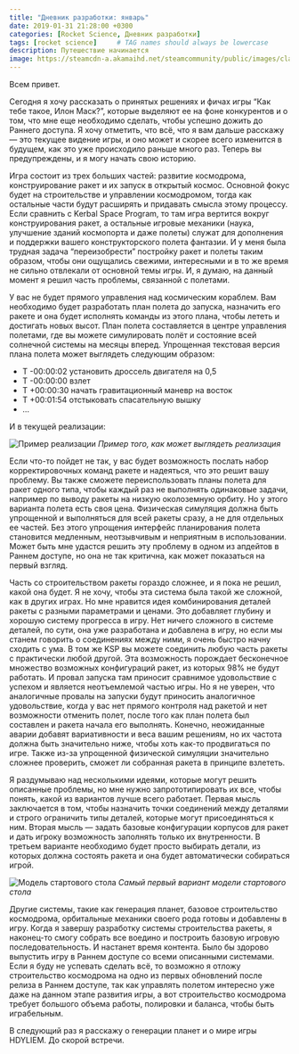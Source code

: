 ```yaml
---
title: "Дневник разработки: январь"
date: 2019-01-31 21:28:00 +0300
categories: [Rocket Science, Дневник разработки]
tags: [rocket science]     # TAG names should always be lowercase
description: Путешествие начинается
image: https://steamcdn-a.akamaihd.net/steamcommunity/public/images/clans/34094219/6c91d88a480d31c543b1ffe108d8278e09048fbb.png
---
```


Всем привет. 

Сегодня я хочу рассказать о принятых решениях и фичах игры “Как тебе такое, Илон Маск?”, которые выделяют ее на фоне конкурентов и о том, что мне еще необходимо сделать, чтобы успешно дожить до Раннего доступа. Я хочу отметить, что всё, что я вам дальше расскажу — это текущее видение игры, и оно может и скорее всего изменится в будущем, как это уже происходило раньше много раз. Теперь вы предупреждены, и я могу начать свою историю. 

Игра состоит из трех больших частей: развитие космодрома, конструирование ракет и их запуск в открытый космос. Основной фокус будет на строительстве и управлении космодромом, тогда как остальные части будут расширять и придавать смысла этому процессу. Если сравнить с Kerbal Space Program, то там игра вертится вокруг конструирования ракет, а остальные игровые механики (наука, улучшение зданий космопорта и даже полеты) служат для дополнения и поддержки вашего конструкторского полета фантазии. И у меня была трудная задача “переизобрести” постройку ракет и полеты таким образом, чтобы они ощущались свежими, интересными и в то же время не сильно отвлекали от основной темы игры. И, я думаю, на данный момент я решил часть проблемы, связанной с полетами.

У вас не будет прямого управления над космическим кораблем. Вам необходимо будет разработать план полета до запуска, назначить его ракете и она будет исполнять команды из этого плана, чтобы лететь и достигать новых высот. План полета составляется в центре управления полетами, где вы можете симулировать полёт и состояние всей солнечной системы на месяцы вперед. Упрощенная текстовая версия плана полета может выглядеть следующим образом:

- T -00:00:02 установить дроссель двигателя на 0,5
- T -00:00:00 взлет
- T +00:00:30 начать гравитационный маневр на восток
- T +00:01:54 отстыковать спасательную вышку
- …

И в текущей реализации:

![Пример реализации](https://steamcdn-a.akamaihd.net/steamcommunity/public/images/clans/34094219/5f96a7f84c4a67eea375c37300719b0d70ce85d5.png)
_Пример того, как может выглядеть реализация_

Если что-то пойдет не так, у вас будет возможность послать набор корректировочных команд ракете и надеяться, что это решит вашу проблему. Вы также сможете переиспользовать планы полета для ракет одного типа, чтобы каждый раз не выполнять одинаковые задачи, например по выводу ракеты на низкую околоземную орбиту. Но у этого варианта полета есть своя цена. Физическая симуляция должна быть упрощенной и выполняться для всей ракеты сразу, а не для отдельных ее частей. Без этого упрощения интерфейс планирования полета становится медленным, неотзывчивым и неприятным в использовании. Может быть мне удастся решить эту проблему в одном из апдейтов в Раннем доступе, но она не так критична, как может показаться на первый взгляд.

Часть со строительством ракеты гораздо сложнее, и я пока не решил, какой она будет. Я не хочу, чтобы эта система была такой же сложной, как в других играх. Но мне нравится идея комбинирования деталей ракеты с разными параметрами и ценами. Это добавляет глубину и хорошую систему прогресса в игру. Нет ничего сложного в системе деталей, по сути, она уже разработана и добавлена в игру, но если мы станем говорить о соединениях между ними, я очень быстро начну сходить с ума. В том же KSP вы можете соединить любую часть ракеты с практически любой другой. Эта возможность порождает бесконечное множество возможных конфигураций ракет, из которых 98% не будут работать. И провал запуска там приносит сравнимое удовольствие с успехом и является неотъемлемой частью игры. Но я не уверен, что аналогичные провалы на запуски будут приносить аналогичное удовольствие, когда у вас нет прямого контроля над ракетой и нет возможности отменить полет, после того как план полета был составлен и ракета начала его выполнять. Конечно, неожиданные аварии добавят вариативности и веса вашим решениям, но их частота должна быть значительно ниже, чтобы хоть как-то продвигаться по игре. Также из-за упрощенной физической симуляции значительно сложнее проверить, сможет ли собранная ракета в принципе взлететь.

Я раздумываю над несколькими идеями, которые могут решить описанные проблемы, но мне нужно запрототипировать их все, чтобы понять, какой из вариантов лучше всего работает. Первая мысль заключается в том, чтобы назначить точки соединений между деталями и строго ограничить типы деталей, которые могут присоединяться к ним. Вторая мысль — задать базовые конфигурации корпусов для ракет и дать игроку возможность заполнять только их внутренности. В третьем варианте необходимо будет просто выбирать детали, из которых должна состоять ракета и она будет автоматически собираться игрой.

![Модель стартового стола](https://steamcdn-a.akamaihd.net/steamcommunity/public/images/clans/34094219/b4c68eeaf4e45c303890392c5a5abc41450fd7f7.png)
_Самый первый вариант модели стартового стола_

Другие системы, такие как генерация планет, базовое строительство космодрома, орбитальные механики своего рода готовы и добавлены в игру. Когда я завершу разработку системы строительства ракеты, я наконец-то смогу собрать все воедино и построить базовую игровую последовательность. И настанет время контента. Было бы здорово выпустить игру в Раннем доступе со всеми описанными системами. Если я буду не успевать сделать всё, то возможно я отложу строительство космодрома на одно из первых обновлений после релиза в Раннем доступе, так как управлять полетом интересно уже даже на данном этапе развития игры, а вот строительство космодрома требует большого объема работы, полировки и баланса, чтобы быть играбельным.

В следующий раз я расскажу о генерации планет и о мире игры HDYLIEM. До скорой встречи.
